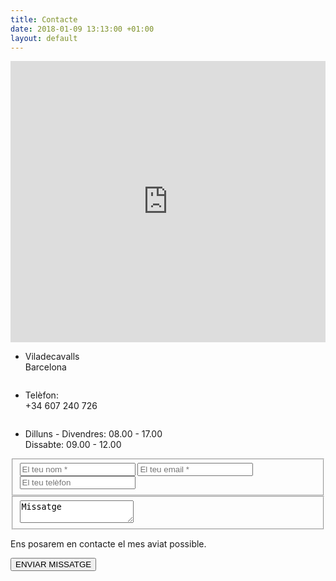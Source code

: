 ```yaml
---
title: Contacte
date: 2018-01-09 13:13:00 +01:00
layout: default
---
```


<div class="theme-page padding-bottom-66">
	<div class="clearfix">
		<div class="row full-width">
      <iframe width="100%" height="450" frameborder="0" scrolling="no" marginheight="0" marginwidth="0" src="https://www.openstreetmap.org/export/embed.html?bbox=1.927757263183594%2C41.541895239720034%2C1.978740692138672%2C41.56450439296576&amp;layer=mapnik" style="border: 0"></iframe>
    </div>
		<div class="row page-margin-top">
			<div class="column column-1-3">
				<ul class="features-list">
					<li class="sl-small-location">
						<p>Viladecavalls<br>Barcelona</p>
					</li>
				</ul>
			</div>
			<div class="column column-1-3">
				<ul class="features-list">
					<li class="sl-small-phone">
						<p>Telèfon:<br>+34 607 240 726</p>
					</li>
				</ul>
			</div>
			<div class="column column-1-3">
				<ul class="features-list">
					<li class="sl-small-clock">
						<p>Dilluns - Divendres: 08.00 - 17.00<br>Dissabte: 09.00 - 12.00</p>
					</li>
				</ul>
			</div>
		</div>
		<div class="row page-margin-top"></div>
	</div>

  <!-- contact form -->
  <div class="row page-margin-top">
    <form class="contact-form pageclip-form" id="contact-form" method="post" action="https://send.pageclip.co/LegcXgflrrfaA29lc2turjuEbPpxLS7u/contact-form">
      <div class="row">
        <fieldset class="column column-1-2">
          <input class="text-input hint" name="name" required type="text" value="" placeholder="El teu nom *">
          <input class="text-input hint" name="email" required type="text" value="" placeholder="El teu email *">
          <input class="text-input hint" name="phone" type="text" value="" placeholder="El teu telèfon">
        </fieldset>
        <fieldset class="column column-1-2">
          <textarea name="message" placeholder="Missatge" class="hint">Missatge</textarea>
        </fieldset>
      </div>
      <div class="row margin-top-30">
        <div class="column column-1-2">
          <p class="description t1">Ens posarem en contacte el mes aviat possible.</p>
        </div>
        <div class="column column-1-2 align-right">
          <input type="hidden" name="action" value="contact_form">
          <input type="submit" name="submit" value="ENVIAR MISSATGE" class="more active pageclip-form__submit">
        </div>
      </div>
    </form>
  </div>
</div>
